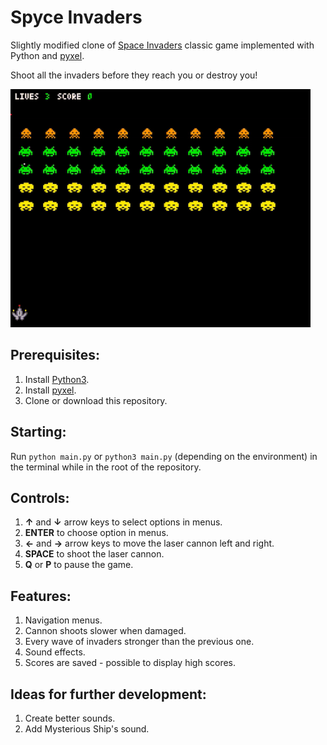 # Spyce Invaders #
Slightly modified clone of [Space Invaders](https://en.wikipedia.org/wiki/Space_Invaders) 
classic game implemented with Python and [pyxel](https://github.com/kitao/pyxel).

Shoot all the invaders before they reach you or destroy you!

![Demo!](https://github.com/skamieniarz/spyce-invaders/blob/master/demo.gif)

## Prerequisites: ##

1. Install [Python3](https://www.python.org).
2. Install [pyxel](https://github.com/kitao/pyxel#how-to-install).
3. Clone or download this repository.

## Starting: ##
Run `python main.py` or `python3 main.py` (depending on the environment) 
in the terminal while in the root of the repository.

## Controls: ##

1. **↑** and **↓** arrow keys to select options in menus.
2. **ENTER** to choose option in menus.
3. **←** and **→** arrow keys to move the laser cannon left and right.
4. **SPACE** to shoot the laser cannon.
5. **Q** or **P** to pause the game.

## Features: ##

1. Navigation menus.
2. Cannon shoots slower when damaged.
3. Every wave of invaders stronger than the previous one.
4. Sound effects.
5. Scores are saved - possible to display high scores.

## Ideas for further development: ##

1. Create better sounds.
2. Add Mysterious Ship's sound.
